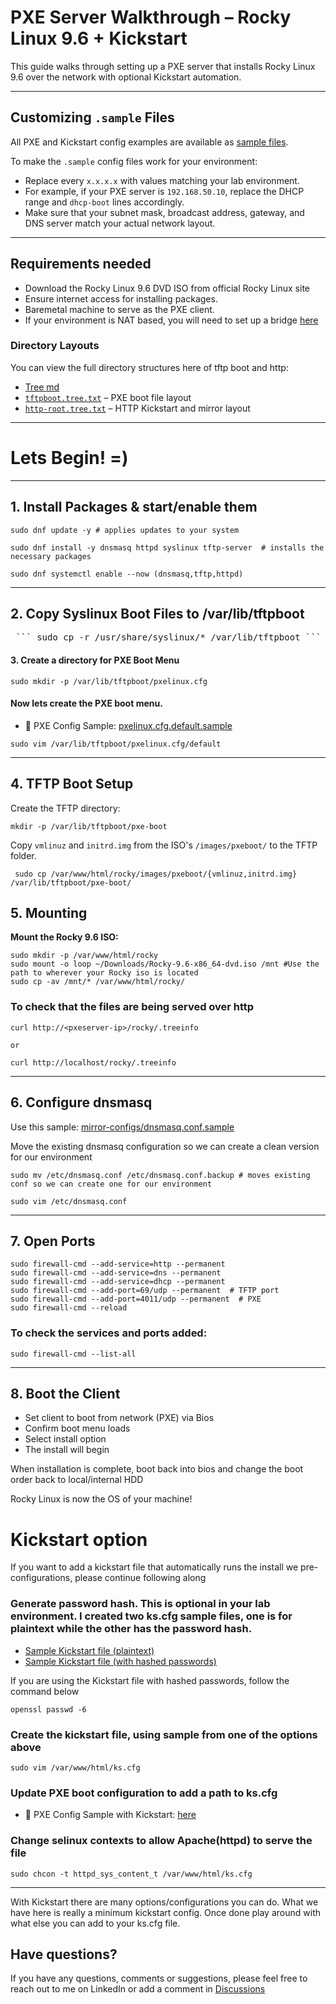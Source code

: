# PXE Server Walkthrough – Rocky Linux 9.6 + Kickstart

This guide walks through setting up a PXE server that installs Rocky Linux 9.6 over the network with optional Kickstart automation.

--- 
## Customizing `.sample` Files

All PXE and Kickstart config examples are available as [sample files](https://github.com/Bnwokoma/rocky-pxe-kickstart-lab/tree/main/mirror-configs).

To make the `.sample` config files work for your environment:

- Replace every `x.x.x.x` with values matching your lab environment.
- For example, if your PXE server is `192.168.50.10`, replace the DHCP range and `dhcp-boot` lines accordingly.
- Make sure that your subnet mask, broadcast address, gateway, and DNS server match your actual network layout.

---

## Requirements needed
- Download the Rocky Linux 9.6 DVD ISO from official Rocky Linux site
- Ensure internet access for installing packages.
- Baremetal machine to serve as the PXE client.
- If your environment is NAT based, you will need to set up a bridge [here](https://github.com/Bnwokoma/rocky-pxe-kickstart-lab/blob/main/network-bridge/setup-bridge.md)

### Directory Layouts

You can view the full directory structures here of tftp boot and http:

- [Tree md](https://github.com/Bnwokoma/rocky-pxe-kickstart-lab/blob/main/directory_layout/tree-views.md)
- [`tftpboot.tree.txt`](https://github.com/Bnwokoma/rocky-pxe-kickstart-lab/blob/main/directory_layout/tftpboot.tree.txt) – PXE boot file layout
- [`http-root.tree.txt`](https://github.com/Bnwokoma/rocky-pxe-kickstart-lab/blob/main/directory_layout/http-root.tree.txt) – HTTP Kickstart and mirror layout

---

# Lets Begin! =)

---
## 1. Install Packages & start/enable them
```
sudo dnf update -y # applies updates to your system

sudo dnf install -y dnsmasq httpd syslinux tftp-server  # installs the necessary packages 

sudo dnf systemctl enable --now (dnsmasq,tftp,httpd)
```
---

## 2. Copy Syslinux Boot Files to /var/lib/tftpboot

 <pre> ``` sudo cp -r /usr/share/syslinux/* /var/lib/tftpboot ``` </pre>

#### 3. Create a directory for PXE Boot Menu

```
sudo mkdir -p /var/lib/tftpboot/pxelinux.cfg
```

#### Now lets create the PXE boot menu. 

- 📁 PXE Config Sample: [pxelinux.cfg.default.sample](https://github.com/Bnwokoma/rocky-pxe-kickstart-lab/blob/main/mirror-configs/pxelinux.cfg.default.sample)

```
sudo vim /var/lib/tftpboot/pxelinux.cfg/default
```

---

## 4. TFTP Boot Setup
Create the TFTP directory:

```
mkdir -p /var/lib/tftpboot/pxe-boot
```

Copy `vmlinuz` and `initrd.img` from the ISO's `/images/pxeboot/` to the TFTP folder.

```
 sudo cp /var/www/html/rocky/images/pxeboot/{vmlinuz,initrd.img} /var/lib/tftpboot/pxe-boot/
```

## 5. Mounting
**Mount the Rocky 9.6 ISO:**

```
sudo mkdir -p /var/www/html/rocky
sudo mount -o loop ~/Downloads/Rocky-9.6-x86_64-dvd.iso /mnt #Use the path to wherever your Rocky iso is located
sudo cp -av /mnt/* /var/www/html/rocky/
```

### To check that the files are being served over http
```
curl http://<pxeserver-ip>/rocky/.treeinfo

or

curl http://localhost/rocky/.treeinfo
```
---

## 6. Configure dnsmasq
Use this sample: [mirror-configs/dnsmasq.conf.sample](https://github.com/Bnwokoma/rocky-pxe-kickstart-lab/blob/main/mirror-configs/dnsmasq.conf.sample)

Move the existing dnsmasq configuration so we can create a clean version for our environment

```
sudo mv /etc/dnsmasq.conf /etc/dnsmasq.conf.backup # moves existing conf so we can create one for our environment

sudo vim /etc/dnsmasq.conf
```
---

## 7. Open Ports

``` 
sudo firewall-cmd --add-service=http --permanent
sudo firewall-cmd --add-service=dns --permanent 
sudo firewall-cmd --add-service=dhcp --permanent  
sudo firewall-cmd --add-port=69/udp --permanent  # TFTP port
sudo firewall-cmd --add-port=4011/udp --permanent  # PXE
sudo firewall-cmd --reload
```
### To check the services and ports added:
```
sudo firewall-cmd --list-all
```
---

## 8. Boot the Client
- Set client to boot from network (PXE) via Bios
- Confirm boot menu loads
- Select install option
- The install will begin

When installation is complete, boot back into bios and change the boot order back to local/internal HDD

Rocky Linux is now the OS of your machine!


# Kickstart option

If you want to add a kickstart file that automatically runs the install we pre-configurations, please continue following along

### Generate password hash. This is optional in your lab environment. I created two ks.cfg sample files, one is for plaintext while the other has the password hash.

- [Sample Kickstart file (plaintext)](https://github.com/Bnwokoma/rocky-pxe-kickstart-lab/blob/main/mirror-configs/ks.cfg.sample.txt)  
- [Sample Kickstart file (with hashed passwords)](https://github.com/Bnwokoma/rocky-pxe-kickstart-lab/blob/main/mirror-configs/ks.cfg.sample.hashed)

If you are using the Kickstart file with hashed passwords, follow the command below

```
openssl passwd -6
```

### Create the kickstart file, using sample from one of the options above

```
sudo vim /var/www/html/ks.cfg
```

### Update PXE boot configuration to add a path to ks.cfg
- 📁 PXE Config Sample with Kickstart: [here](https://github.com/Bnwokoma/rocky-pxe-kickstart-lab/blob/main/mirror-configs/kickstart.pxe.cfg.sample)



### Change selinux contexts to allow Apache(httpd) to serve the file

```
sudo chcon -t httpd_sys_content_t /var/www/html/ks.cfg
```
---
With Kickstart there are many options/configurations you can do. What we have here is really a minimum kickstart config. Once done play around with what else you can add to your ks.cfg file.

## Have questions?

If you have any questions, comments or suggestions, please feel free to reach out to me on LinkedIn or add a comment in [Discussions](https://github.com/Bnwokoma/rocky-pxe-kickstart-lab/discussions/1)

